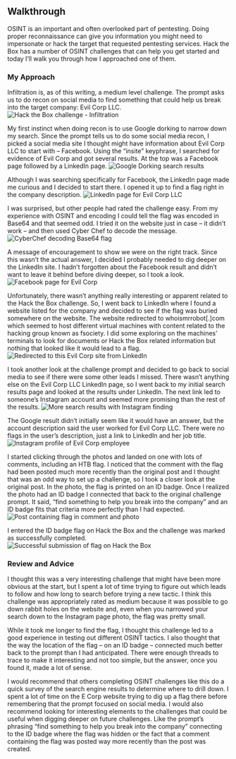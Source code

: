 ## Walkthrough
OSINT is an important and often overlooked part of pentesting. Doing proper reconnaissance can give you information you might need to impersonate or hack the target that requested pentesting services. Hack the Box has a number of OSINT challenges that can help you get started and today I’ll walk you through how I approached one of them.

### My Approach
Infiltration is, as of this writing, a medium level challenge. The prompt asks us to do recon on social media to find something that could help us break into the target company: Evil Corp LLC.
![Hack the Box challenge - Infiltration](images/infiltration.png)

My first instinct when doing recon is to use Google dorking to narrow down my search. Since the prompt tells us to do some social media recon, I picked a social media site I thought might have information about Evil Corp LLC to start with – Facebook. Using the “insite” keyphrase, I searched for evidence of Evil Corp and got several results. At the top was a Facebook page followed by a LinkedIn page.
![Google Dorking search results](images/googledork.png)

Although I was searching specifically for Facebook, the LinkedIn page made me curious and I decided to start there. I opened it up to find a flag right in the company description.
![LinkedIn page for Evil Corp LLC](images/linkedin.png)

I was surprised, but other people had rated the challenge easy. From my experience with OSINT and encoding I could tell the flag was encoded in Base64 and that seemed odd. I tried it on the website just in case – it didn’t work – and then used Cyber Chef to decode the message.
![CyberChef decoding Base64 flag](images/cyberchef.png)

A message of encouragement to show we were on the right track. Since this wasn’t the actual answer, I decided I probably needed to dig deeper on the LinkedIn site. I hadn’t forgotten about the Facebook result and didn’t want to leave it behind before diving deeper, so I took a look.
![Facebook page for Evil Corp](images/facebook.png)

Unfortunately, there wasn’t anything really interesting or apparent related to the Hack the Box challenge. So, I went back to LinkedIn where I found a website listed for the company and decided to see if the flag was buried somewhere on the website. The website redirected to whoismrrobot[.]com which seemed to host different virtual machines with content related to the hacking group known as fsociety. I did some exploring on the machines’ terminals to look for documents or Hack the Box related information but nothing that looked like it would lead to a flag.
![Redirected to this Evil Corp site from LinkedIn](images/website.png)

I took another look at the challenge prompt and decided to go back to social media to see if there were some other leads I missed. There wasn’t anything else on the Evil Corp LLC LinkedIn page, so I went back to my initial search results page and looked at the results under LinkedIn. The next link led to someone’s Instagram account and seemed more promising than the rest of the results.
![More search results with Instagram finding](images/searchcontinued.png)

The Google result didn’t initially seem like it would have an answer, but the account description said the user worked for Evil Corp LLC. There were no flags in the user’s description, just a link to LinkedIn and her job title.
![Instagram profile of Evil Corp employee](images/instagram.png)

I started clicking through the photos and landed on one with lots of comments, including an HTB flag. I noticed that the comment with the flag had been posted much more recently than the original post and I thought that was an odd way to set up a challenge, so I took a closer look at the original post. In the photo, the flag is printed on an ID badge. Once I realized the photo had an ID badge I connected that back to the original challenge prompt. It said, “find something to help you break into the company” and an ID badge fits that criteria more perfectly than I had expected.
![Post containing flag in comment and photo](images/post.png)

I entered the ID badge flag on Hack the Box and the challenge was marked as successfully completed.
![Successful submission of flag on Hack the Box](images/solved.png)

### Review and Advice
I thought this was a very interesting challenge that might have been more obvious at the start, but I spent a lot of time trying to figure out which leads to follow and how long to search before trying a new tactic. I think this challenge was appropriately rated as medium because it was possible to go down rabbit holes on the website and, even when you narrowed your search down to the Instagram page photo, the flag was pretty small.

While it took me longer to find the flag, I thought this challenge led to a good experience in testing out different OSINT tactics. I also thought that the way the location of the flag – on an ID badge – connected much better back to the prompt than I had anticipated. There were enough threads to trace to make it interesting and not too simple, but the answer, once you found it, made a lot of sense.

I would recommend that others completing OSINT challenges like this do a quick survey of the search engine results to determine where to drill down. I spent a lot of time on the E Corp website trying to dig up a flag there before remembering that the prompt focused on social media. I would also recommend looking for interesting elements to the challenges that could be useful when digging deeper on future challenges. Like the prompt’s phrasing “find something to help you break into the company” connecting to the ID badge where the flag was hidden or the fact that a comment containing the flag was posted way more recently than the post was created.
